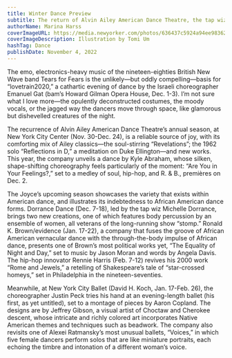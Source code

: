 ```yaml
---
title: Winter Dance Preview
subtitle: The return of Alvin Ailey American Dance Theatre, the tap wiz Michelle Dorrance, an unusual ballet by Alexei Ratmansky, and more.
authorName: Marina Harss
coverImageURL: https://media.newyorker.com/photos/636437c5924a94ee9836278f/master/w_960,c_limit/221114_r41325.jpg
coverImageDescription: Illustration by Tomi Um
hashTag: Dance
publishDate: November 4, 2022
---
```


The emo, electronics-heavy music of the nineteen-eighties British New Wave band Tears for Fears is the unlikely—but oddly compelling—basis for “lovetrain2020,” a cathartic evening of dance by the Israeli choreographer Emanuel Gat (bam’s Howard Gilman Opera House, Dec. 1-3). I’m not sure what I love more—the opulently deconstructed costumes, the moody vocals, or the jagged way the dancers move through space, like glamorous but dishevelled creatures of the night.

The recurrence of Alvin Ailey American Dance Theatre’s annual season, at New York City Center (Nov. 30-Dec. 24), is a reliable source of joy, with its comforting mix of Ailey classics—the soul-stirring “Revelations”; the 1962 solo “Reflections in D,” a meditation on Duke Ellington—and new works. This year, the company unveils a dance by Kyle Abraham, whose silken, shape-shifting choreography feels particularly of the moment: “Are You in Your Feelings?,” set to a medley of soul, hip-hop, and R. & B., premières on Dec. 2.

The Joyce’s upcoming season showcases the variety that exists within American dance, and illustrates its indebtedness to African American dance forms. Dorrance Dance (Dec. 7-18), led by the tap wiz Michelle Dorrance, brings two new creations, one of which features body percussion by an ensemble of women, all veterans of the long-running show “stomp.” Ronald K. Brown/evidence (Jan. 17-22), a company that fuses the groove of African American vernacular dance with the through-the-body impulse of African dance, presents one of Brown’s most political works yet, “The Equality of Night and Day,” set to music by Jason Moran and words by Angela Davis. The hip-hop innovator Rennie Harris (Feb. 7-12) revives his 2000 work “Rome and Jewels,” a retelling of Shakespeare’s tale of “star-crossed homeys,” set in Philadelphia in the nineteen-seventies.

Meanwhile, at New York City Ballet (David H. Koch, Jan. 17-Feb. 26), the choreographer Justin Peck tries his hand at an evening-length ballet (his first, as yet untitled), set to a montage of pieces by Aaron Copland. The designs are by Jeffrey Gibson, a visual artist of Choctaw and Cherokee descent, whose intricate and richly colored art incorporates Native American themes and techniques such as beadwork. The company also revisits one of Alexei Ratmansky’s most unusual ballets, “Voices,” in which five female dancers perform solos that are like miniature portraits, each echoing the timbre and intonation of a different woman’s voice.